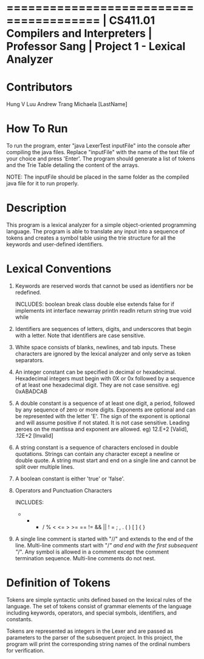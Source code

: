 =======================================
| CS411.01 Compilers and Interpreters
| Professor Sang
| Project 1 - Lexical Analyzer
=======================================

Contributors
===============

Hung V Luu
Andrew Trang
Michaela [LastName]


How To Run
=============

To run the program, enter "java LexerTest inputFile" into the console after compiling the java files. Replace "inputFile" with the name of the text file of your choice and press 'Enter'. The program should generate a list of tokens and the Trie Table detailing the content of the arrays.

NOTE: The inputFile should be placed in the same folder as the compiled java file for it to run properly.


Description
==============

This program is a lexical analyzer for a simple object-oriented programming language. The program is able to translate any input into a sequence of tokens and creates a symbol table using the trie structure for all the keywords and user-defined identifiers.


Lexical Conventions
======================

1. Keywords are reserved words that cannot be used as identifiers nor be redefined.

	INCLUDES:
	boolean break class double else extends false for if implements int interface newarray println readln return string true void while

2. Identifiers are sequences of letters, digits, and underscores that begin with a letter. Note that identifiers are case sensitive.

3. White space consists of blanks, newlines, and tab inputs. These characters are ignored by the lexical analyzer and only serve as token separators.

4. An integer constant can be specified in decimal or hexadecimal. Hexadecimal integers must begin with 0X or 0x followed by a sequence of at least one hexadecimal digit. They are not case sensitive. eg) 0xABADCAB

5. A double constant is a sequence of at least one digit, a period, followed by any sequence of zero or more digits. Exponents are optional and can be represented with the letter 'E'. The sign of the exponent is optional and will assume positive if not stated. It is not case sensitive. Leading zeroes on the mantissa and exponent are allowed. eg) 12.E+2 [Valid], .12E+2 [Invalid]

6. A string constant is a sequence of characters enclosed in double quotations. Strings can contain any character except a newline or double quote. A string must start and end on a single line and cannot be split over multiple lines.

7. A boolean constant is either 'true' or 'false'.

8. Operators and Punctuation Characters
	
	INCLUDES:
	+ - * / % < <= > >= == != && || ! = ; , . ( ) [ ] { }

9. A single line comment is started with "//" and extends to the end of the line. Multi-line comments start with "/*" and end with the first subsequent "*/". Any symbol is allowed in a comment except the comment termination sequence. Multi-line comments do not nest.

Definition of Tokens
=======================

Tokens are simple syntactic units defined based on the lexical rules of the language. The set of tokens consist of grammar elements of the language including keywords, operators, and special symbols, identifiers, and constants.

Tokens are represented as integers in the Lexer and are passed as parameters to the parser of the subsequent project. In this project, the program will print the corresponding string names of the ordinal numbers for verification.
